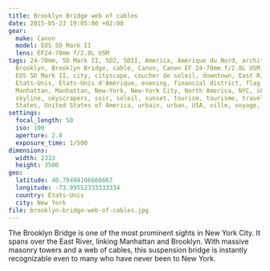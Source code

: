 ```yaml
---
title: Brooklyn Bridge web of cables
date: 2015-05-23 19:05:00 +02:00
gear:
  make: Canon
  model: EOS 5D Mark II
  lens: EF24-70mm f/2.8L USM
tags: 24-70mm, 5D Mark II, 5D2, 5DII, America, Amérique du Nord, architecture,
  Brooklyn, Brooklyn Bridge, cable, Canon, Canon EF 24-70mm f/2.8L USM, Canon
  EOS 5D Mark II, city, cityscape, coucher de soleil, downtown, East River,
  États-Unis, États-Unis d'Amérique, evening, financial district, flag, Lower
  Manhattan, Manhattan, New-York, New-York City, North America, NYC, sky,
  skyline, skyscrapers, soir, soleil, sunset, tourism, tourisme, travel, United
  States, United States of America, urbain, urban, USA, ville, voyage, web
settings:
  focal_length: 50
  iso: 100
  aperture: 2.8
  exposure_time: 1/500
dimensions:
  width: 2333
  height: 3500
geo:
  latitude: 40.70494166666667
  longitude: -73.99552333333334
  country: États-Unis
  city: New York
file: brooklyn-bridge-web-of-cables.jpg
---
```


The Brooklyn Bridge is one of the most prominent sights in New York City. It spans over the East River, linking Manhattan and Brooklyn. With massive masonry towers and a web of cables, this suspension bridge is instantly recognizable even to many who have never been to New York.
